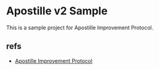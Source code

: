 # Apostille v2 Sample

This is a sample project for Apostille Improvement Protocol.

## refs

- [Apostille Improvement Protocol](https://github.com/nemtech/NIP/issues/11)